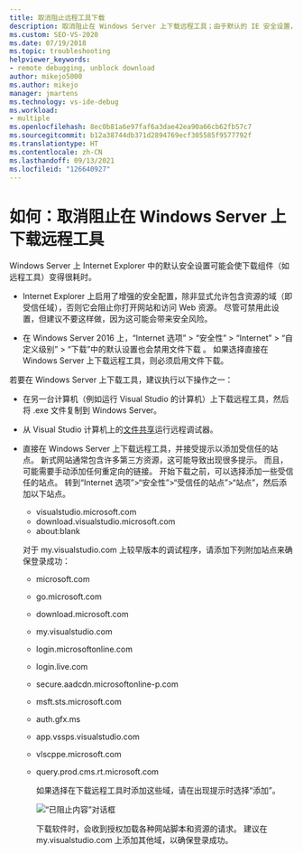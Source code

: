 ```yaml
---
title: 取消阻止远程工具下载
description: 取消阻止在 Windows Server 上下载远程工具；由于默认的 IE 安全设置，此类下载可能很耗时。
ms.custom: SEO-VS-2020
ms.date: 07/19/2018
ms.topic: troubleshooting
helpviewer_keywords:
- remote debugging, unblock download
author: mikejo5000
ms.author: mikejo
manager: jmartens
ms.technology: vs-ide-debug
ms.workload:
- multiple
ms.openlocfilehash: 8ec0b81a6e97faf6a3dae42ea90a66cb62fb57c7
ms.sourcegitcommit: b12a38744db371d2894769ecf305585f9577792f
ms.translationtype: HT
ms.contentlocale: zh-CN
ms.lasthandoff: 09/13/2021
ms.locfileid: "126640927"
---
```

# <a name="how-to-unblock-the-download-of-the-remote-tools-on-windows-server"></a>如何：取消阻止在 Windows Server 上下载远程工具

Windows Server 上 Internet Explorer 中的默认安全设置可能会使下载组件（如远程工具）变得很耗时。

* Internet Explorer 上启用了增强的安全配置，除非显式允许包含资源的域（即受信任域），否则它会阻止你打开网站和访问 Web 资源。 尽管可禁用此设置，但建议不要这样做，因为这可能会带来安全风险。

* 在 Windows Server 2016 上，“Internet 选项” > “安全性” > “Internet” > “自定义级别” > “下载”中的默认设置也会禁用文件下载    。 如果选择直接在 Windows Server 上下载远程工具，则必须启用文件下载。

若要在 Windows Server 上下载工具，建议执行以下操作之一：

* 在另一台计算机（例如运行 Visual Studio 的计算机）上下载远程工具，然后将 .exe 文件复制到 Windows Server。

* 从 Visual Studio 计算机上的[文件共享](../debugger/remote-debugging.md#fileshare_msvsmon)运行远程调试器。

* 直接在 Windows Server 上下载远程工具，并接受提示以添加受信任的站点。 新式网站通常包含许多第三方资源，这可能导致出现很多提示。 而且，可能需要手动添加任何重定向的链接。 开始下载之前，可以选择添加一些受信任的站点。 转到“Internet 选项”>“安全性”>“受信任的站点”>“站点”，然后添加以下站点。

  * visualstudio.microsoft.com
  * download.visualstudio.microsoft.com
  * about:blank

  对于 my.visualstudio.com 上较早版本的调试程序，请添加下列附加站点来确保登录成功：

  * microsoft.com
  * go.microsoft.com
  * download.microsoft.com
  * my.visualstudio.com
  * login.microsoftonline.com
  * login.live.com
  * secure.aadcdn.microsoftonline-p.com
  * msft.sts.microsoft.com
  * auth.gfx.ms
  * app.vssps.visualstudio.com
  * vlscppe.microsoft.com
  * query.prod.cms.rt.microsoft.com

    如果选择在下载远程工具时添加这些域，请在出现提示时选择“添加”。

    ![“已阻止内容”对话框](../debugger/media/remotedbg-blocked-content.png)

    下载软件时，会收到授权加载各种网站脚本和资源的请求。 建议在 my.visualstudio.com 上添加其他域，以确保登录成功。